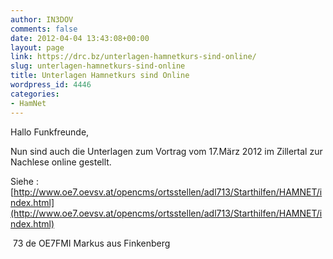```yaml
---
author: IN3DOV
comments: false
date: 2012-04-04 13:43:08+00:00
layout: page
link: https://drc.bz/unterlagen-hamnetkurs-sind-online/
slug: unterlagen-hamnetkurs-sind-online
title: Unterlagen Hamnetkurs sind Online
wordpress_id: 4446
categories:
- HamNet
---
```


Hallo Funkfreunde,




Nun sind auch die Unterlagen zum Vortrag vom 17.März 2012 im Zillertal zur Nachlese online gestellt.




Siehe : [http://www.oe7.oevsv.at/opencms/ortsstellen/adl713/Starthilfen/HAMNET/index.html](http://www.oe7.oevsv.at/opencms/ortsstellen/adl713/Starthilfen/HAMNET/index.html)




 73 de OE7FMI Markus aus Finkenberg
